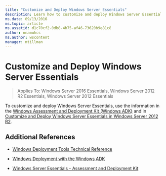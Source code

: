 ```yaml
---
title: "Customize and Deploy Windows Server Essentials"
description: Learn how to customize and deploy Windows Server Essentials by using the information in the Windows Assessment and Deployment Kit and related articles.
ms.date: 09/13/2016
ms.topic: article
ms.assetid: d1c70cf2-0db8-4b75-af46-73620b9e81c8
author: nnamuhcs
ms.author: wscontent
manager: mtillman
---
```

# Customize and Deploy Windows Server Essentials

>Applies To: Windows Server 2016 Essentials, Windows Server 2012 R2 Essentials, Windows Server 2012 Essentials

 To customize and deploy Windows Server Essentials, use the information in the [Windows Assessment and Deployment Kit (Windows ADK)](/windows-hardware/get-started/adk-install) and in [Customize and Deploy Windows Server Essentials in Windows Server 2012 R2](/previous-versions/windows/it-pro/windows-8.1-and-8/dn293241(v=win.10)).

## Additional References

-   [Windows Deployment Tools Technical Reference](/previous-versions/windows/hh825039(v=win.10))

-   [Windows Deployment with the Windows ADK](/previous-versions/windows/hh824947(v=win.10))

-   [Windows Server Essentials - Assessment and Deployment Kit](Assessment-and-Deployment-Kit-for-Windows-Server-Essentials.md)